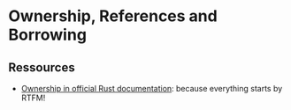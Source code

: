 # Ownership, References and Borrowing

## Ressources

- [Ownership in official Rust documentation](https://doc.rust-lang.org/book/ch04-00-understanding-ownership.html): because everything starts by RTFM!

